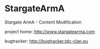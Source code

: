 StargateArmA
============

Stargate ArmA - Content Modification


project home: http://www.stargatearma.com

bugtracker: http://bugtracker.tdc-clan.eu
